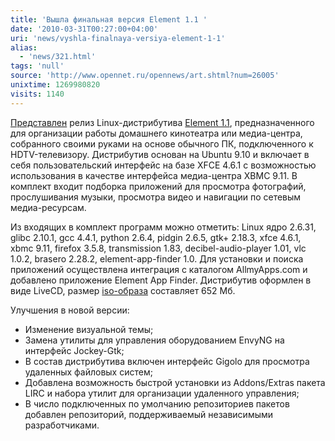 ```yaml
---
title: 'Вышла финальная версия Element 1.1 '
date: '2010-03-31T00:27:00+04:00'
uri: 'news/vyshla-finalnaya-versiya-element-1-1'
alias: 
  - 'news/321.html'
tags: 'null'
source: 'http://www.opennet.ru/opennews/art.shtml?num=26005'
unixtime: 1269980820
visits: 1140
---
```

[Представлен](http://elementmypc.com/blog/?p=74) релиз Linux-дистрибутива [Element 1.1](http://elementmypc.com/), предназначенного для организации работы домашнего кинотеатра или медиа-центра, собранного своими руками на основе обычного ПК, подключенного к HDTV-телевизору. Дистрибутив основан на Ubuntu 9.10 и включает в себя пользовательский интерфейс на базе XFCE 4.6.1 с возможностью использования в качестве интерфейса медиа-центра XBMC 9.11. В комплект входит подборка приложений для просмотра фотографий, прослушивания музыки, просмотра видео и навигации по сетевым медиа-ресурсам.

Из входящих в комплект программ можно отметить: Linux ядро 2.6.31, glibc 2.10.1, gcc 4.4.1, python 2.6.4, pidgin 2.6.5, gtk+ 2.18.3,  xfce 4.6.1, xbmc 9.11, firefox 3.5.8, transmission 1.83, decibel-audio-player 1.01, vlc 1.0.2, brasero 2.28.2, element-app-finder 1.0. Для установки и поиска приложений осуществлена интеграция с каталогом AllmyApps.com и добавлено приложение Element App Finder. Дистрибутив оформлен в виде LiveCD, размер [iso-образа](http://www.elementmypc.com/builds/element-1.1.0-release.iso) составляет 652 Мб.

Улучшения в новой версии:

*   Изменение визуальной темы;
*   Замена утилиты для управления оборудованием EnvyNG на интерфейс Jockey-Gtk;
*   В состав дистрибутива включен интерфейс Gigolo для просмотра удаленных файловых систем;
*   Добавлена возможность быстрой установки из Addons/Extras пакета LIRC и набора утилит для организации удаленного управления;
*   В число подключенных по умолчанию репозиториев пакетов добавлен репозиторий, поддерживаемый независимыми разработчиками.
